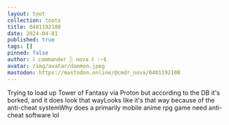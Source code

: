 ```yaml
---
layout: toot
collection: toots
title: 0401192100
date: 2024-04-01
published: true
tags: []
pinned: false
author: ⸸ commander ░ nova ⸸ :~$
avatar: /img/avatar/daemon.jpeg
mastodon: https://mastodon.online/@cmdr_nova/0401192100
---
```


Trying to load up Tower of Fantasy via Proton but according to the DB it's borked, and it does look that wayLooks like it's that way because of the anti-cheat systemWhy does a primarily mobile anime rpg game need anti-cheat software lol
